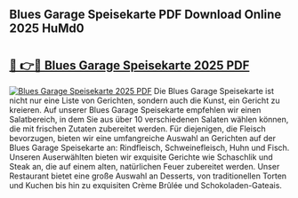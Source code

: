 ## Blues Garage Speisekarte PDF Download Online 2025 HuMd0

# <h2><a href="http://gc9g1wm.nevu.top/?p=Blues+Garage+Speisekarte">🔗 👉🔴 Blues Garage Speisekarte 2025 PDF</a></h2>

[![Blues Garage Speisekarte 2025 PDF](https://i.imgur.com/dBaPXMq.png)](http://gc9g1wm.nevu.top/?p=Blues+Garage+Speisekarte)
Die Blues Garage Speisekarte ist nicht nur eine Liste von Gerichten, sondern auch die Kunst, ein Gericht zu kreieren. Auf unserer Blues Garage Speisekarte empfehlen wir einen Salatbereich, in dem Sie aus über 10 verschiedenen Salaten wählen können, die mit frischen Zutaten zubereitet werden. Für diejenigen, die Fleisch bevorzugen, bieten wir eine umfangreiche Auswahl an Gerichten auf der Blues Garage Speisekarte an: Rindfleisch, Schweinefleisch, Huhn und Fisch. Unseren Auserwählten bieten wir exquisite Gerichte wie Schaschlik und Steak an, die auf einem alten, natürlichen Feuer zubereitet werden. Unser Restaurant bietet eine große Auswahl an Desserts, von traditionellen Torten und Kuchen bis hin zu exquisiten Crème Brûlée und Schokoladen-Gateais.
